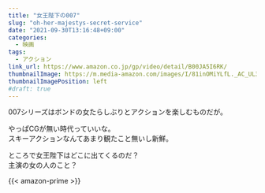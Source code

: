 ```yaml
---
title: "女王陛下の007"
slug: "oh-her-majestys-secret-service"
date: "2021-09-30T13:16:48+09:00"
categories:
  - 映画
tags:
  - アクション
link_url: https://www.amazon.co.jp/gp/video/detail/B00JA5I6RK/
thumbnailImage: https://m.media-amazon.com/images/I/81inOMiYLfL._AC_UL320_.jpg
thumbnailImagePosition: left
#draft: true
---
```

007シリーズはボンドの女たらしぶりとアクションを楽しむものだが。
<!--more-->
やっぱCGが無い時代っていいな。  
スキーアクションなんてあまり観たこと無いし新鮮。

ところで女王陛下はどこに出てくるのだ？  
主演の女の人のこと？

{{< amazon-prime >}}
